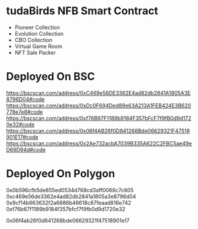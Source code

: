 # tudaBirds NFB Smart Contract

- Pioneer Collection
- Evolution Collection
- CBO Collection
- Virtual Game Room
- NFT Sale Packer

# Deployed On BSC

https://bscscan.com/address/0xC469e56DE3362E4ad82db2841A1805A3E8796D04#code
https://bscscan.com/address/0xDc0F694Ded89e63A213A1FEB424E3B620778e7e8#code
https://bscscan.com/address/0xf76B67F1189b9184F357bFcF7f9fB0d9d1720e32#code
https://bscscan.com/address/0x06f4AB26f0D841268Bde06629321F47518901E17#code
https://bscscan.com/address/0x2Ae732acbA7039B335A622C2FBC5ae49eD69D94d#code

# Deployed On Polygon
0x0b596cfb5de855ed0534d768cd3aff0068c7c605
0xc469e56de3362e4ad82db2841a1805a3e8796d04
0x9cf14b663632f2a6886b46618c87feaad816e742
0xf76b67f1189b9184f357bfcf7f9fb0d9d1720e32

0x06f4ab26f0d841268bde06629321f47518901e17
